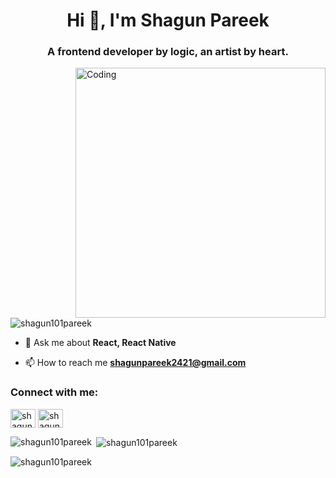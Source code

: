 <h1 align="center">Hi 👋, I'm Shagun Pareek</h1>
<h3 align="center">A frontend developer by logic, an artist by heart.</h3>
<img align="right" alt="Coding" width="400" src="https://encrypted-tbn0.gstatic.com/images?q=tbn:ANd9GcQz_h4Sz6rPhDM10Yii0oE_N_R3oH6EhmKR_vMg83tMe3Z3FbWWzXez6lnjRC5ItR6sF8U&usqp=CAU">

<p align="left"> <img src="https://komarev.com/ghpvc/?username=shagun101pareek&label=Profile%20views&color=0e75b6&style=flat" alt="shagun101pareek" /> </p>

- 💬 Ask me about **React, React Native**

- 📫 How to reach me **shagunpareek2421@gmail.com**

<h3 align="left">Connect with me:</h3>
<p align="left">
<a href="https://linkedin.com/in/shagunpareek777" target="blank"><img align="center" src="https://raw.githubusercontent.com/rahuldkjain/github-profile-readme-generator/master/src/images/icons/Social/linked-in-alt.svg" alt="shagunpareek777" height="30" width="40" /></a>
<a href="https://www.leetcode.com/shagun_pareek" target="blank"><img align="center" src="https://raw.githubusercontent.com/rahuldkjain/github-profile-readme-generator/master/src/images/icons/Social/leet-code.svg" alt="shagun_pareek" height="30" width="40" /></a>
</p>

<p><img align="left" src="https://github-readme-stats.vercel.app/api/top-langs?username=shagun101pareek&show_icons=true&locale=en&layout=compact" alt="shagun101pareek" /></p>

<p>&nbsp;<img align="center" src="https://github-readme-stats.vercel.app/api?username=shagun101pareek&show_icons=true&locale=en" alt="shagun101pareek" /></p>

<p><img align="center" src="https://github-readme-streak-stats.herokuapp.com/?user=shagun101pareek&" alt="shagun101pareek" /></p>
